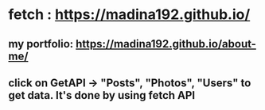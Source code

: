 # fetch : https://madina192.github.io/
## my portfolio: https://madina192.github.io/about-me/
## click on GetAPI -> "Posts", "Photos", "Users" to get data. It's done by using fetch API
